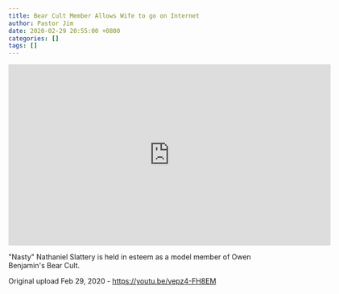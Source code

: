 ```yaml
---
title: Bear Cult Member Allows Wife to go on Internet
author: Pastor Jim
date: 2020-02-29 20:55:00 +0800
categories: []
tags: []
---
```




<iframe width="640" height="360" scrolling="no" frameborder="0" style="border: none;" src="https://www.bitchute.com/embed/CGd6yPUBsDYA/"></iframe>

"Nasty" Nathaniel Slattery is held in esteem as a model member of Owen Benjamin's Bear Cult.



Original upload Feb 29, 2020 - https://youtu.be/vepz4-FH8EM

